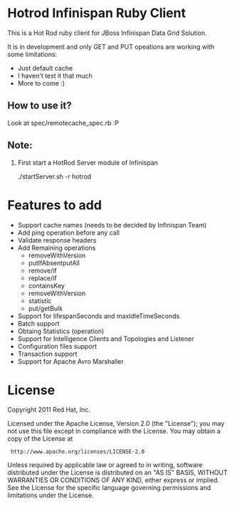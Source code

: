 # Hotrod Infinispan Ruby Client
This is a Hot Rod ruby client for JBoss Infinispan Data Grid Solution.

It is in development and only GET and PUT opeations are working with some limitations:
* Just default cache
* I haven't test it that much
* More to come :)

## How to use it?
Look at spec/remotecache_spec.rb :P

## Note:
1) First start a HotRod Server module of Infinispan

    ./startServer.sh -r hotrod

# Features to add
* Support cache names (needs to be decided by Infinispan Team)
* Add ping operation before any call
* Validate response headers
* Add Remaining operations
  * removeWithVersion
  * putIfAbsentputAll
  * remove/if
  * replace/if
  * containsKey
  * removeWithVersion
  * statistic
  * put/getBulk
* Support for  lifespanSeconds and maxIdleTimeSeconds
* Batch support
* Obtaing Statistics (operation)
* Support for Intelligence Clients and Topologies and Listener
* Configuration files support
* Transaction support
* Support for Apache Avro Marshaller 


# License
Copyright 2011 Red Hat, Inc.

Licensed under the Apache License, Version 2.0 (the "License");
you may not use this file except in compliance with the License.
You may obtain a copy of the License at

     http://www.apache.org/licenses/LICENSE-2.0

Unless required by applicable law or agreed to in writing, software
distributed under the License is distributed on an "AS IS" BASIS,
WITHOUT WARRANTIES OR CONDITIONS OF ANY KIND, either express or implied.
See the License for the specific language governing permissions and
limitations under the License.


